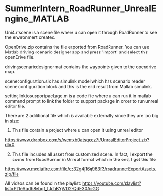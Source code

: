 # SummerIntern_RoadRunner_UnrealEngine_MATLAB

Uni4.rrscene is a scene file where u can open it through RoadRunner to see the environment created.

OpenDrive.zip contains the file exported from RoadRunner. You can use Matlab driving scenario designer app and press 'import' and select this openDrive file.

drivingscenariodesigner.mat contains the waypoints given to the opendrive map.

sceneconfiguration.slx has simulink model which has scenario reader, scene configuration block and this is the end result from Matlab simulink.

settinglinktosupportpackage.m is a code file where u can run it in matlab command prompt to link the folder to support package in order to run unreal editor file.

There are 2 additional file which is available externally since they are too big in size:

1. This file contain a project where u can open it using unreal editor

https://www.dropbox.com/s/wemxb0atsqeez7i/UnrealEditorProject.zip?dl=0

2. This file includes all asset from customized scene. In fact, I export the scene from RoadRunner in Unreal format which in the end, I get this file

https://www.mediafire.com/file/cz32g4j16q963f3/roadrunnerExportAssets.zip/file

All videos can be found in the playlist:
https://youtube.com/playlist?list=PL1eAqdh8ebgf_tJdqBYjVD2-QdE30AoGG
